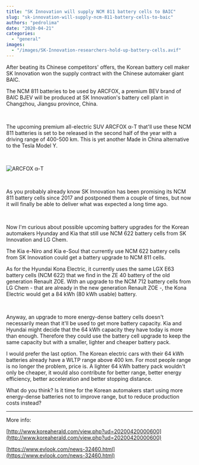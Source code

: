 ```yaml
---
title: "SK Innovation will supply NCM 811 battery cells to BAIC"
slug: "sk-innovation-will-supply-ncm-811-battery-cells-to-baic"
authors: "pedrolima"
date: "2020-04-21"
categories: 
  - "general"
images: 
  - "/images/SK-Innovation-researchers-hold-up-battery-cells.avif"
---
```


After beating its Chinese competitors' offers, the Korean battery cell maker SK Innovation won the supply contract with the Chinese automaker giant BAIC.

The NCM 811 batteries to be used by ARCFOX, a premium BEV brand of BAIC BJEV will be produced at SK Innovation's battery cell plant in Changzhou, Jiangsu province, China.

 

The upcoming premium all-electric SUV ARCFOX α-T that'll use these NCM 811 batteries is set to be released in the second half of the year with a driving range of 400-500 km. This is yet another Made in China alternative to the Tesla Model Y.

 

![ARCFOX α-T](images/ARCFOX-α-T.avif)

 

As you probably already know SK Innovation has been promising its NCM 811 battery cells since 2017 and postponed them a couple of times, but now it will finally be able to deliver what was expected a long time ago.

 

Now I'm curious about possible upcoming battery upgrades for the Korean automakers Hyunday and Kia that still use NCM 622 battery cells from SK Innovation and LG Chem.

The Kia e-Niro and Kia e-Soul that currently use NCM 622 battery cells from SK Innovation could get a battery upgrade to NCM 811 cells.

As for the Hyundai Kona Electric, it currently uses the same LGX E63 battery cells (NCM 622) that we find in the ZE 40 battery of the old generation Renault ZOE. With an upgrade to the NCM 712 battery cells from LG Chem - that are already in the new generation Renault ZOE -, the Kona Electric would get a 84 kWh (80 kWh usable) battery.

 

Anyway, an upgrade to more energy-dense battery cells doesn't necessarily mean that it'll be used to get more battery capacity. Kia and Hyundai might decide that the 64 kWh capacity they have today is more than enough. Therefore they could use the battery cell upgrade to keep the same capacity but with a smaller, lighter and cheaper battery pack.

I would prefer the last option. The Korean electric cars with their 64 kWh batteries already have a WLTP range above 400 km. For most people range is no longer the problem, price is. A lighter 64 kWh battery pack wouldn't only be cheaper, it would also contribute for better range, better energy efficiency, better acceleration and better stopping distance.

What do you think? Is it time for the Korean automakers start using more energy-dense batteries not to improve range, but to reduce production costs instead?

---

More info:

[http://www.koreaherald.com/view.php?ud=20200420000600](http://www.koreaherald.com/view.php?ud=20200420000600)

[https://www.evlook.com/news-32460.html](https://www.evlook.com/news-32460.html)
